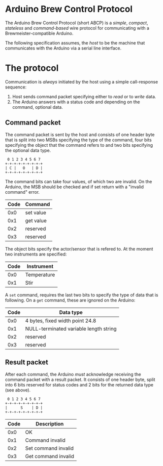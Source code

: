# Arduino Brew Control Protocol

The Arduino Brew Control Protocol (short ABCP) is a *simple*, *compact*,
*stateless* and *command-based* wire protocol for communicating with a
Brewmeister-compatible Arduino.

The following specification assumes, the *host* to be the machine that
communicates with the Arduino via a serial line interface.

# The protocol

Communication is *always* initiated by the host using a simple call-response
sequence:

1. Host sends command packet specifying either to *read* or to *write* data.
2. The Arduino answers with a status code and depending on the command, optional
   data.


## Command packet

The command packet is sent by the host and consists of one header byte that is
split into two MSBs specifying the type of the command, four bits specifying the
object that the command refers to and two bits specifying the optional data
type.

     0 1 2 3 4 5 6 7
    +-+-+-+-+-+-+-+-+
    | C |   O   | D |
    +-+-+-+-+-+-+-+-+

The command bits can take four values, of which two are invalid. On the Arduino,
the MSB should be checked and if set return with a "invalid command" error.

Code    | Command
--------|----------
0x0     | set value
0x1     | get value
0x2     | reserved
0x3     | reserved

The object bits specify the actor/sensor that is refered to. At the moment two
instruments are specified:

Code    | Instrument
--------| -----------
0x0     | Temperature
0x1     | Stir

A `set` command, requires the last two bits to specify the type of data that is
following. On a `get` command, these are ignored on the Arduino:

Code    | Data type
--------|---------------------------------------
0x0     | 4 bytes, fixed width point 24.8
0x1     | NULL-terminated variable length string 
0x2     | reserved
0x3     | reserved


## Result packet

After each command, the Arduino *must* acknowledge receiving the command packet
with a result packet. It consists of one header byte, split into 6 bits reserved
for status codes and 2 bits for the returned data type (see above).

     0 1 2 3 4 5 6 7
    +-+-+-+-+-+-+-+-+
    |      S    | D |
    +-+-+-+-+-+-+-+-+

Code    | Description
--------|--------------------
0x0     | OK
0x1     | Command invalid
0x2     | Set command invalid
0x3     | Get command invalid
